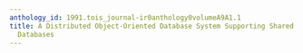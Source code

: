 ```yaml
---
anthology_id: 1991.tois_journal-ir0anthology0volumeA9A1.1
title: A Distributed Object-Oriented Database System Supporting Shared and Private
  Databases
---
```

